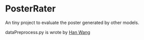 # PosterRater

An tiny project to evaluate the poster generated by other models.

dataPreprocess.py is wrote by [Han Wang](https://github.com/HanNight)


